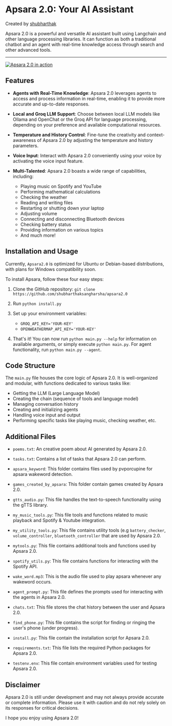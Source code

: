 # Apsara 2.0: Your AI Assistant

Created by [shubharthak](https://shubharthaksangharsha.github.io/)


Apsara 2.0 is a powerful and versatile AI assistant built using Langchain and other language processing libraries. It can function as both a traditional chatbot and an agent with real-time knowledge access through search and other advanced tools.

---

[![Apsara 2.0 in action](https://media.giphy.com/media/v1.Y2lkPTc5MGI3NjExdnN4aGU2dmhlMG43YnZ2cXFtMmV5Yzhnd3ByZzUyZW15bHBxYXBsYSZlcD12MV9pbnRlcm5hbF9naWZfYnlfaWQmY3Q9Zw/uoV6nwTn1AvlAGmB8N/giphy.gif)](https://media.giphy.com/media/v1.Y2lkPTc5MGI3NjExdnN4aGU2dmhlMG43YnZ2cXFtMmV5Yzhnd3ByZzUyZW15bHBxYXBsYSZlcD12MV9pbnRlcm5hbF9naWZfYnlfaWQmY3Q9Zw/uoV6nwTn1AvlAGmB8N/giphy.gif)


## Features

- **Agents with Real-Time Knowledge**: Apsara 2.0 leverages agents to access and process information in real-time, enabling it to provide more accurate and up-to-date responses.
  
- **Local and Groq LLM Support**: Choose between local LLM models like Ollama and OpenChat or the Groq API for language processing, depending on your preference and available computational resources.
  
- **Temperature and History Control**: Fine-tune the creativity and context-awareness of Apsara 2.0 by adjusting the temperature and history parameters.
  
- **Voice Input**: Interact with Apsara 2.0 conveniently using your voice by activating the voice input feature.
  
- **Multi-Talented**: Apsara 2.0 boasts a wide range of capabilities, including:
    - Playing music on Spotify and YouTube
    - Performing mathematical calculations
    - Checking the weather
    - Reading and writing files
    - Restarting or shutting down your laptop
    - Adjusting volume
    - Connecting and disconnecting Bluetooth devices
    - Checking battery status
    - Providing information on various topics
    - And much more!

## Installation and Usage

Currently, `Apsara2.0` is optimized for Ubuntu or Debian-based distributions, with plans for Windows compatibility soon. 

To install Apsara, follow these four easy steps:

1. Clone the GitHub repository: `git clone https://github.com/shubharthaksangharsha/apsara2.0`

2. Run `python install.py`

3. Set up your environment variables:
   - `GROQ_API_KEY='YOUR-KEY'`
   - `OPENWEATHERMAP_API_KEY='YOUR-KEY'`

4. That's it! You can now run `python main.py --help` for information on available arguments, or simply execute `python main.py`. For agent functionality, run `python main.py --agent`.


## Code Structure

The `main.py` file houses the core logic of Apsara 2.0. It is well-organized and modular, with functions dedicated to various tasks like:

- Getting the LLM (Large Language Model)
- Creating the chain (sequence of tools and language model)
- Managing conversation history
- Creating and initializing agents
- Handling voice input and output
- Performing specific tasks like playing music, checking weather, etc.

## Additional Files
  
- `poems.txt`: An creative poem about AI generated by Apsara 2.0.
  
- `tasks.txt`: Contains a list of tasks that Apsara 2.0 can perform.
  
- `apsara_keyword`: This folder contains files used by pvporcupine for apsara wakeword detection.
  
- `games_created_by_apsara`: This folder contain games created by Apsara 2.0.
  
- `gtts_audio.py`: This file handles the text-to-speech functionality using the gTTS library.
  
- `my_music_tools.py`: This file tools and functions related to music playback and Spotify & Youtube integration.
  
- `my_utility_tools.py`: This file contains utility tools (e.g `battery_checker`, `volume_controller`, `bluetooth_controller` that are used by Apsara 2.0.
  
- `mytools.py`: This file contains additional tools and functions used by Apsara 2.0.
  
- `spotify_utils.py`: This file contains functions for interacting with the Spotify API.
  
- `wake_word.mp3`: This is the audio file used to play apsara whenever any wakeword occurs.
  
- `agent_prompt.py`: This file defines the prompts used for interacting with the agents in Apsara 2.0.
  
- `chats.txt`: This file stores the chat history between the user and Apsara 2.0.
  
- `find_phone.py`: This file contains the script for finding or ringing the user's phone (under progress).
  
- `install.py`: This file contain the installation script for Apsara 2.0.
  
- `requirements.txt`: This file lists the required Python packages for Apsara 2.0.
  
- `testenv.env`: This file contain environment variables used for testing Apsara 2.0.


## Disclaimer

Apsara 2.0 is still under development and may not always provide accurate or complete information. Please use it with caution and do not rely solely on its responses for critical decisions.

I hope you enjoy using Apsara 2.0!
